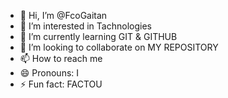 - 👋 Hi, I’m @FcoGaitan
- 👀 I’m interested in Tachnologies
- 🌱 I’m currently learning GIT & GITHUB
- 💞️ I’m looking to collaborate on MY REPOSITORY
- 📫 How to reach me 
- 😄 Pronouns: I
- ⚡ Fun fact: FACTOU

<!---
FcoGaitan/FcoGaitan is a ✨ special ✨ repository because its `README.md` (this file) appears on your GitHub profile.
You can click the Preview link to take a look at your changes.
--->
